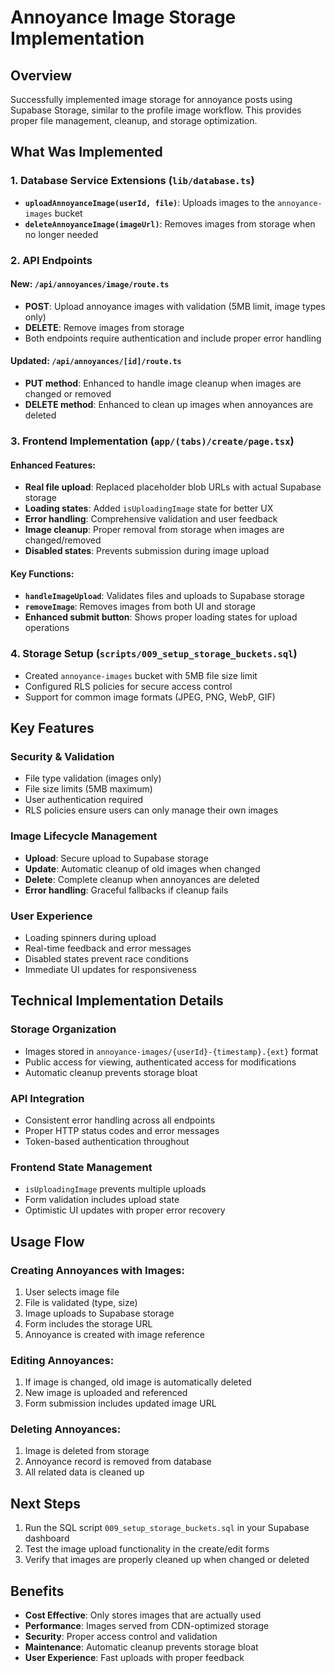 # Annoyance Image Storage Implementation

## Overview
Successfully implemented image storage for annoyance posts using Supabase Storage, similar to the profile image workflow. This provides proper file management, cleanup, and storage optimization.

## What Was Implemented

### 1. Database Service Extensions (`lib/database.ts`)
- **`uploadAnnoyanceImage(userId, file)`**: Uploads images to the `annoyance-images` bucket
- **`deleteAnnoyanceImage(imageUrl)`**: Removes images from storage when no longer needed

### 2. API Endpoints

#### New: `/api/annoyances/image/route.ts`
- **POST**: Upload annoyance images with validation (5MB limit, image types only)
- **DELETE**: Remove images from storage
- Both endpoints require authentication and include proper error handling

#### Updated: `/api/annoyances/[id]/route.ts`
- **PUT method**: Enhanced to handle image cleanup when images are changed or removed
- **DELETE method**: Enhanced to clean up images when annoyances are deleted

### 3. Frontend Implementation (`app/(tabs)/create/page.tsx`)

#### Enhanced Features:
- **Real file upload**: Replaced placeholder blob URLs with actual Supabase storage
- **Loading states**: Added `isUploadingImage` state for better UX
- **Error handling**: Comprehensive validation and user feedback
- **Image cleanup**: Proper removal from storage when images are changed/removed
- **Disabled states**: Prevents submission during image upload

#### Key Functions:
- **`handleImageUpload`**: Validates files and uploads to Supabase storage
- **`removeImage`**: Removes images from both UI and storage
- **Enhanced submit button**: Shows proper loading states for upload operations

### 4. Storage Setup (`scripts/009_setup_storage_buckets.sql`)
- Created `annoyance-images` bucket with 5MB file size limit
- Configured RLS policies for secure access control
- Support for common image formats (JPEG, PNG, WebP, GIF)

## Key Features

### Security & Validation
- File type validation (images only)
- File size limits (5MB maximum)
- User authentication required
- RLS policies ensure users can only manage their own images

### Image Lifecycle Management
- **Upload**: Secure upload to Supabase storage
- **Update**: Automatic cleanup of old images when changed
- **Delete**: Complete cleanup when annoyances are deleted
- **Error handling**: Graceful fallbacks if cleanup fails

### User Experience
- Loading spinners during upload
- Real-time feedback and error messages
- Disabled states prevent race conditions
- Immediate UI updates for responsiveness

## Technical Implementation Details

### Storage Organization
- Images stored in `annoyance-images/{userId}-{timestamp}.{ext}` format
- Public access for viewing, authenticated access for modifications
- Automatic cleanup prevents storage bloat

### API Integration
- Consistent error handling across all endpoints
- Proper HTTP status codes and error messages
- Token-based authentication throughout

### Frontend State Management
- `isUploadingImage` prevents multiple uploads
- Form validation includes upload state
- Optimistic UI updates with proper error recovery

## Usage Flow

### Creating Annoyances with Images:
1. User selects image file
2. File is validated (type, size)
3. Image uploads to Supabase storage
4. Form includes the storage URL
5. Annoyance is created with image reference

### Editing Annoyances:
1. If image is changed, old image is automatically deleted
2. New image is uploaded and referenced
3. Form submission includes updated image URL

### Deleting Annoyances:
1. Image is deleted from storage
2. Annoyance record is removed from database
3. All related data is cleaned up

## Next Steps
1. Run the SQL script `009_setup_storage_buckets.sql` in your Supabase dashboard
2. Test the image upload functionality in the create/edit forms
3. Verify that images are properly cleaned up when changed or deleted

## Benefits
- **Cost Effective**: Only stores images that are actually used
- **Performance**: Images served from CDN-optimized storage
- **Security**: Proper access control and validation
- **Maintenance**: Automatic cleanup prevents storage bloat
- **User Experience**: Fast uploads with proper feedback
